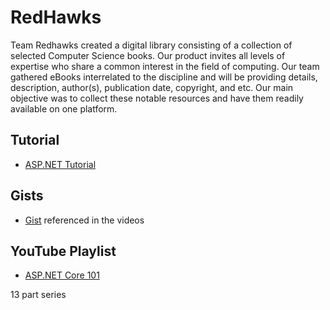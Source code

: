 # RedHawks 

Team Redhawks created a digital library consisting of a collection of selected Computer 
Science books. Our product invites all levels of expertise who share a common interest in the 
field of computing. Our team gathered eBooks interrelated to the discipline and will be 
providing details, description, author(s), publication date, copyright, and etc. Our main 
objective was to collect these notable resources and have them readily available on one 
platform.

## Tutorial

- [ASP.NET Tutorial](https://dotnet.microsoft.com/learn/aspnet/hello-world-tutorial/intro)

## Gists

- [Gist](https://gist.github.com/bradygaster/3d1fcf43d1d1e73ea5d6c1b5aab40130) referenced in the videos

## YouTube Playlist

- [ASP.NET Core 101](https://www.youtube.com/playlist?list=PLdo4fOcmZ0oW8nviYduHq7bmKode-p8Wy)

13 part series

  
